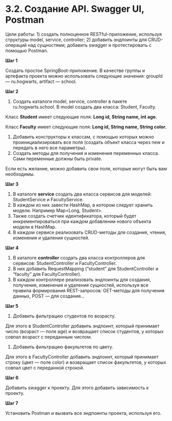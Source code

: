 # 3.2. Создание API. Swagger UI, Postman

Цели работы: 1) создать полноценное RESTful-приложение, используя структуры model, service, controller; 2) добавить эндпоинты для CRUD-операций над сущностями; добавить swagger и протестировать с помощью Postman.

**Шаг 1**

Создать простое SpringBoot-приложение. В качестве группы и артефакта проекта можно использовать следующие значения: groupId — ru.hogwarts, artifact — school.

**Шаг 2**

1. Создать каталоги model, service, controller в пакете ru.hogwarts.school. В model создать два класса: Student, Faculty. 

Класс **Student** имеет следующие поля: **Long id, String name, int age.** 

Класс **Faculty** имеет следующие поля: **Long id, String name, String color.**

1. Добавить конструкторы к классам, с помощью которых можно проинициализировать все поля (создать объект класса через new и передать в него все параметры). 
2. Создать методы для получения и изменения переменных класса. Сами переменные должны быть private. 

Если есть желание, можно добавить свои поля, которые могут быть вам необходимы.

**Шаг 3**

1. В каталоге **service** cоздать два класса сервисов для моделей: StudentService и FacultyService. 
2. В каждом из них завести HashMap, в котором следует хранить модели. Например Map<Long, Student>. 
3. Также создать счетчик идентификатора, который будет инкрементироваться при каждом добавлении нового объекта модели в HashMap. 
4. В каждом сервисе реализовать CRUD-методы для создания, чтения, изменения и удаления сущностей.

**Шаг 4**

1. В каталоге **controller** cоздать два класса контроллеров для сервисов: StudentController и FacultyController. 
2. В них добавить RequestMapping (“student” для StudentController и “faculty” для FacultyController). 
3. В каждом контроллере реализовать эндпоинты для создания, получения, изменения и удаления сущностей, используя все правила формирования REST-запросов: GET-методы для получения данных, POST — для создания…

**Шаг 5**

1. Добавить фильтрацию студентов по возрасту. 

Для этого в StudentController добавить эндпоинт, который принимает число (возраст — поле age) и возвращает список студентов, у которых совпал возраст с переданным числом.

1. Добавить фильтрацию факультетов по цвету. 

Для этого в FacultyController добавить эндпоинт, который принимает строку (цвет — поле color) и возвращает список факультетов, у которых совпал цвет с переданной строкой.

**Шаг 6**

Добавить swagger к проекту. Для этого добавить зависимость к проекту.

**Шаг 7**

Установить Postman и вызвать все эндпоинты проекта, используя его.
